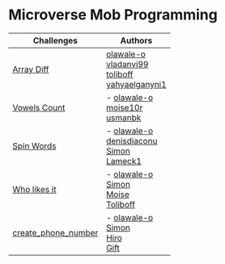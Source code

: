 # Microverse Mob Programming

| Challenges | Authors |
| ---- | ----------- |
| [Array Diff](https://www.codewars.com/kata/523f5d21c841566fde000009/solutions/javascript) | [olawale-o](https://github.com/olawale-o) <br /> [vladanvi99](https://github.com/vladanvi99) <br />  [toliboff](https://github.com/toliboff) <br /> [yahyaelganyni1](https://github.com/yahyaelganyni1)
| [Vowels Count](https://www.codewars.com/kata/54ff3102c1bad923760001f3/solutions/javascript) | - [olawale-o](https://github.com/olawale-o) <br /> [moise10r](https://github.com/moise10r) <br />  [usmanbk](https://github.com/usmansbk)
| [Spin Words](https://www.codewars.com/kata/5264d2b162488dc400000001/train/javascript) | - [olawale-o](https://github.com/olawale-o) <br /> [denisdiaconu](https://github.com/denisdiaconu) <br />  [Simon](https://github.com/SGExitFailure) <br /> [Lameck1](https://github.com/Lameck1)
| [Who likes it](https://www.codewars.com/kata/5266876b8f4bf2da9b000362) | - [olawale-o](https://github.com/olawale-o) <br /> [Simon](https://github.com/SimonGrchevski) <br />  [Moise](https://github.com/moise10r) <br /> [Toliboff](https://github.com/toliboff)
| [create_phone_number](https://www.codewars.com/kata/525f50e3b73515a6db000b83/train/ruby) | - [olawale-o](https://github.com/olawale-o) <br /> [Simon](https://github.com/SimonGrchevski) <br />  [Hiro](https://github.com/hiromataba) <br /> [Gift](https://github.com/Ghiftee)